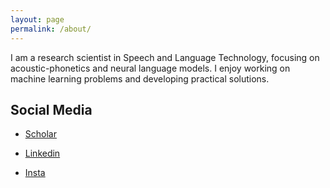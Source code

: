 ```yaml
---
layout: page
permalink: /about/
---
```


I am a research scientist in Speech and Language Technology, focusing on acoustic-phonetics and neural language models. I enjoy working on machine learning problems and developing practical solutions.

## Social Media

  - [Scholar](https://scholar.google.com/citations?user=ppsf-IAAAAAJ&hl=en)

  - [Linkedin](https://www.linkedin.com/in/guangpu-huang-793ba4194/)

  - [Insta](https://instagram.com/gpuhua) 
